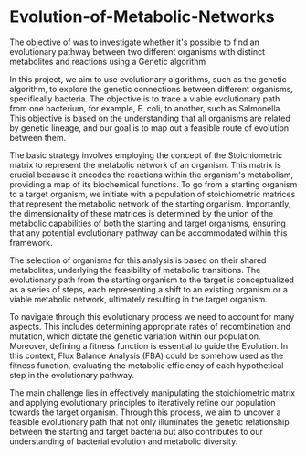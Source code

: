 # Evolution-of-Metabolic-Networks
The objective of was to investigate whether it's possible to find an evolutionary pathway between two different organisms with distinct metabolites and reactions using a Genetic algorithm 


In this project, we aim to use evolutionary algorithms, such as the genetic algorithm, to explore the genetic connections between different organisms, specifically bacteria. The objective is to trace a viable evolutionary path from one bacterium, for example, E. coli, to another, such as Salmonella. This objective is based on the understanding that all organisms are related by genetic lineage, and our goal is to map out a feasible route of evolution between them.

The basic strategy involves employing the concept of the Stoichiometric matrix to represent the metabolic network of an organism. This matrix is crucial because it encodes the reactions within the organism's metabolism, providing a map of its biochemical functions. To go from a starting organism to a target organism, we initiate with a population of stoichiometric matrices that represent the metabolic network of the starting organism. Importantly, the dimensionality of these matrices is determined by the union of the metabolic capabilities of both the starting and target organisms, ensuring that any potential evolutionary pathway can be accommodated within this framework.

The selection of organisms for this analysis is based on their shared metabolites, underlying the feasibility of metabolic transitions. The evolutionary path from the starting organism to the target is conceptualized as a series of steps, each representing a shift to an existing organism or a viable metabolic network, ultimately resulting in the target organism.

To navigate through this evolutionary process we need to account for many aspects. This includes determining appropriate rates of recombination and mutation, which dictate the genetic variation within our population. Moreover, defining a fitness function is essential to guide the Evolution. In this context, Flux Balance Analysis (FBA) could be somehow used as the fitness function, evaluating the metabolic efficiency of each hypothetical step in the evolutionary pathway.

The main challenge lies in effectively manipulating the stoichiometric matrix and applying evolutionary principles to iteratively refine our population towards the target organism. Through this process, we aim to uncover a feasible evolutionary path that not only illuminates the genetic relationship between the starting and target bacteria but also contributes to our understanding of bacterial evolution and metabolic diversity.

